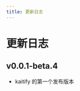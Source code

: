 ```yaml
---
title: 更新日志
---
```


# 更新日志

## v0.0.1-beta.4 <Badge type="tip" text='2024.11.29' />

- kaitify 的第一个发布版本
